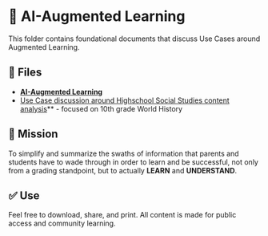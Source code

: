 # 📘 AI-Augmented Learning

This folder contains foundational documents that discuss Use Cases around Augmented Learning.

## 📂 Files

- **[AI-Augmented Learning](https://raw.githubusercontent.com/ailiteracyforeveryone/firstlight/main/docs/Augmented-Learning/AI%20Augmented%20Learning.pdf)**
- [Use Case discussion around Highschool Social Studies content analysis](https://github.com/ailiteracyforeveryone/firstlight/tree/main/docs/Augmented-Learning/Social-Studies-Use-Case)** - focused on 10th grade World History
  
## 📎 Mission
To simplify and summarize the swaths of information that parents and students have to wade through in order to learn and be successful, not only from a grading standpoint, but to actually **LEARN** and **UNDERSTAND**.

## ✅ Use
Feel free to download, share, and print. All content is made for public access and community learning.
